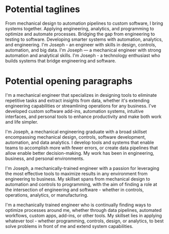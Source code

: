 # Potential taglines
From mechanical design to automation pipelines to custom software, I bring systems together.
Applying engineering, analytics, and programming to optimize and automate processes.
Bridging the gap from engineering to testing to software.
Developing smarter systems with automation, analytics, and engineering.
I'm Joseph - an engineer with skills in design, controls, automation, and big data.
I'm Joseph — a mechanical engineer with strong automation and analytical skills.
I'm Joseph - a technology enthusiast who builds systems that bridge engineering and software.

# Potential opening paragraphs
I'm a mechanical engineer that specializes in designing tools to eliminate repetitive tasks and extract insights from data, whether it's extending engineering capabilities or streamlining operations for any business. I've developed custom software add-ins, automation systems, intuitive interfaces, and personal tools to enhance productivity and make both work and life simpler.

I'm Joseph, a mechanical engineering graduate with a broad skillset encompassing mechanical design, controls, software development, automation, and data analytics. I develop tools and systems that enable teams to accomplish more with fewer errors, or create data pipelines that allow enable better decision-making. My work has been in engineering, business, and personal environments.

I'm Joseph, a mechanically-trained engineer with a passion for leveraging the most effective tools to maximize results in any environment from engineering to business. My skillset spans from mechanical design to automation and controls to programming, with the aim of finding a role at the intersection of engineering and software - whether in controls, operations, analytics, or manufacturing.

I'm a mechanically trained engineer who is continually finding ways to optimize processes around me, whether through data pipelines, automated workflows, custom apps, add-ins, or other tools. My skillset lies in applying whatever tool - whether programming, controls, design, or analytics, to best solve problems in front of me and extend system capabilities.